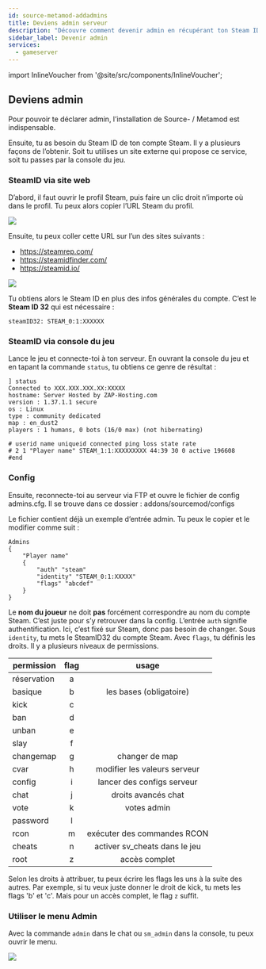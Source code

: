 ```yaml
---
id: source-metamod-addadmins
title: Deviens admin serveur
description: "Découvre comment devenir admin en récupérant ton Steam ID et en configurant les permissions pour gérer ton serveur → Apprends-en plus maintenant"
sidebar_label: Devenir admin
services:
  - gameserver
---
```


import InlineVoucher from '@site/src/components/InlineVoucher';

## Deviens admin

Pour pouvoir te déclarer admin, l’installation de Source- / Metamod est indispensable.

Ensuite, tu as besoin du Steam ID de ton compte Steam. Il y a plusieurs façons de l’obtenir. Soit tu utilises un site externe qui propose ce service, soit tu passes par la console du jeu.

<InlineVoucher />

### SteamID via site web

D’abord, il faut ouvrir le profil Steam, puis faire un clic droit n’importe où dans le profil. Tu peux alors copier l’URL Steam du profil.

![](https://screensaver01.zap-hosting.com/index.php/s/5xbii7Kzmpa33KE/preview)

Ensuite, tu peux coller cette URL sur l’un des sites suivants :

- https://steamrep.com/
- https://steamidfinder.com/
- https://steamid.io/

![](https://screensaver01.zap-hosting.com/index.php/s/wiMssSGFEXWSF9R/preview)

Tu obtiens alors le Steam ID en plus des infos générales du compte. C’est le **Steam ID 32** qui est nécessaire :

```
steamID32: STEAM_0:1:XXXXXX
```

### SteamID via console du jeu

Lance le jeu et connecte-toi à ton serveur. En ouvrant la console du jeu et en tapant la commande `status`, tu obtiens ce genre de résultat :

```
] status
Connected to XXX.XXX.XXX.XX:XXXXX
hostname: Server Hosted by ZAP-Hosting.com
version : 1.37.1.1 secure
os : Linux
type : community dedicated
map : en_dust2
players : 1 humans, 0 bots (16/0 max) (not hibernating)

# userid name uniqueid connected ping loss state rate
# 2 1 "Player name" STEAM_1:1:XXXXXXXXX 44:39 30 0 active 196608
#end
```

### Config

Ensuite, reconnecte-toi au serveur via FTP et ouvre le fichier de config admins.cfg. Il se trouve dans ce dossier : addons/sourcemod/configs

Le fichier contient déjà un exemple d’entrée admin. Tu peux le copier et le modifier comme suit :

```
Admins
{
	"Player name"
	{
		"auth" "steam"
		"identity" "STEAM_0:1:XXXXX"
		"flags" "abcdef"
	}
}
```

Le **nom du joueur** ne doit **pas** forcément correspondre au nom du compte Steam. C’est juste pour s’y retrouver dans la config. L’entrée `auth` signifie authentification. Ici, c’est fixé sur Steam, donc pas besoin de changer. Sous `identity`, tu mets le SteamID32 du compte Steam. Avec `flags`, tu définis les droits. Il y a plusieurs niveaux de permissions.

| permission | flag | usage |
| ------------|:----:|:--------:|
| réservation | a || réservation de slot |
| basique | b | les bases (obligatoire) |
| kick | c || expulser des joueurs |
| ban | d || bannir des joueurs |
| unban | e || débannir des joueurs |
| slay | f || tuer des joueurs |
| changemap | g | changer de map |
| cvar | h | modifier les valeurs serveur |
| config | i | lancer des configs serveur |
| chat | j | droits avancés chat |
| vote | k | votes admin |
| password | l || définir un mot de passe serveur |
| rcon | m | exécuter des commandes RCON |
| cheats | n | activer sv_cheats dans le jeu |
| root | z | accès complet |

Selon les droits à attribuer, tu peux écrire les flags les uns à la suite des autres. Par exemple, si tu veux juste donner le droit de kick, tu mets les flags 'b' et 'c'. Mais pour un accès complet, le flag `z` suffit.

### Utiliser le menu Admin

Avec la commande `admin` dans le chat ou `sm_admin` dans la console, tu peux ouvrir le menu.

![](https://screensaver01.zap-hosting.com/index.php/s/jwLWXJ99XeJJGSK/preview)

<InlineVoucher />